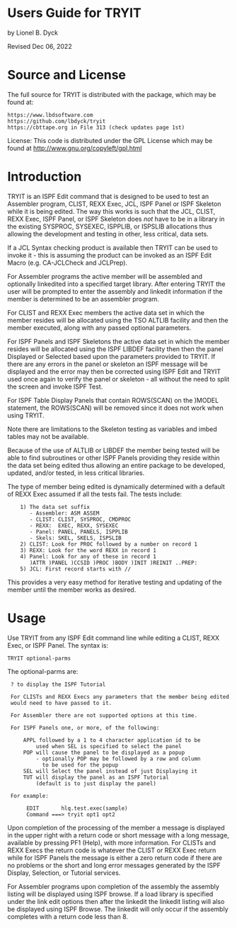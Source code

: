 # Users Guide for TRYIT
by Lionel B. Dyck

Revised Dec 06, 2022
 
#  Source and License

The full source for TRYIT is distributed with the package, which may
be found at:

    https://www.lbdsoftware.com
    https://github.com/lbdyck/tryit
    https://cbttape.org in File 313 (check updates page 1st)

License: This code is distributed under the GPL License which may
be found at http://www.gnu.org/copyleft/gpl.html

# Introduction

TRYIT is an ISPF Edit command that is designed to be used to test an
Assembler program, CLIST, REXX Exec, JCL, ISPF Panel or ISPF Skeleton
while it is being edited. The way this works is such that the JCL,
CLIST, REXX Exec, ISPF Panel, or ISPF Skeleton does *not* have to be in
a library in the existing SYSPROC, SYSEXEC, ISPPLIB, or ISPSLIB
allocations thus allowing the development and testing in other, less
critical, data sets.

If a JCL Syntax checking product is available then TRYIT can be used
to invoke it - this is assuming the product can be invoked as an ISPF
Edit Macro (e.g. CA-JCLCheck and JCLPrep).

For Assembler programs the active member will be assembled and optionally
linkedited into a specified target library. After entering TRYIT the user
will be prompted to enter the assembly and linkedit information if the
member is determined to be an assembler program.

For CLIST and REXX Exec members the active data set in which the member
resides will be allocated using the TSO ALTLIB facility and then the
member executed, along with any passed optional parameters.

For ISPF Panels and ISPF Skeletons the active data set in which the
member resides will be allocated using the ISPF LIBDEF facility then
then the panel Displayed or Selected based upon the parameters provided
to TRYIT. If there are any errors in the panel or skeleton an ISPF
message will be displayed and the error may then be corrected using ISPF
Edit and TRYIT used once again to verify the panel or skeleton - all
without the need to split the screen and invoke ISPF Test.

For ISPF Table Display Panels that contain ROWS(SCAN) on the )MODEL
statement, the ROWS(SCAN) will be removed since it does not work
when using TRYIT.

Note there are limitations to the Skeleton testing as variables and
imbed tables may not be available.

Because of the use of ALTLIB or LIBDEF the member being tested will be
able to find subroutines or other ISPF Panels providing they reside
within the data set being edited thus allowing an entire package to be
developed, updated, and/or tested, in less critical libraries.

The type of member being edited is dynamically determined with a default
of REXX Exec assumed if all the tests fail. The tests include:

        1) The data set suffix
           - Assembler: ASM ASSEM
           - CLIST: CLIST, SYSPROC, CMDPROC
           - REXX:  EXEC, REXX, SYSEXEC
           - Panel: PANEL, PANELS, ISPPLIB
           - Skels: SKEL, SKELS, ISPSLIB
        2) CLIST: Look for PROC followed by a number on record 1
        3) REXX: Look for the word REXX in record 1
        4) Panel: Look for any of these in record 1
           )ATTR )PANEL )CCSID )PROC )BODY )INIT )REINIT ..PREP:
        5) JCL: First record starts with //

This provides a very easy method for iterative testing and updating of
the member until the member works as desired.

# Usage

Use TRYIT from any ISPF Edit command line while editing a CLIST, REXX Exec, or
ISPF Panel. The syntax is:

    TRYIT optional-parms

The optional-parms are:

     ? to display the ISPF Tutorial

     For CLISTs and REXX Execs any parameters that the member being edited
     would need to have passed to it.

     For Assembler there are not supported options at this time.

     For ISPF Panels one, or more, of the following:

         APPL followed by a 1 to 4 character application id to be
             used when SEL is specified to select the panel
         POP will cause the panel to be displayed as a popup
             - optionally POP may be followed by a row and column
               to be used for the popup
         SEL will Select the panel instead of just Displaying it
         TUT will display the panel as an ISPF Tutorial
             (default is to just display the panel)

     For example:

          EDIT       hlq.test.exec(sample)
          Command ===> tryit opt1 opt2

Upon completion of the processing of the member a message is displayed
in the upper right with a return code or short message with a long
message, available by pressing PF1 (Help), with more information.  For
CLISTs and REXX Execs the return code is whatever the CLIST or REXX Exec
return while for ISPF Panels the message is either a zero return code if
there are no problems or the short and long error messages generated by
the ISPF Display, Selection, or Tutorial services.

For Assembler programs upon completion of the assembly the assembly
listing will be displayed using ISPF browse. If a load library is
specified under the link edit options then after the linkedit the
linkedit listing will also be displayed using ISPF Browse.  The
linkedit will only occur if the assembly completes with a return code
less than 8.
